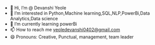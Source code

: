 - 👋 Hi, I’m @ Devanshi Yeole
- 👀 I’m interested in Python,Machine learning,SQL,NLP,PowerBi,Data Analytics,Data science 
- 🌱 I’m currently learning powerBi 
- 📫 How to reach me yeoledevanshi0402@gmail.com
- 😄 Pronouns: Creative, Punctual, management, team leader 

<!---
Devanshi Yeole is a ✨ special ✨ repository because its `README.md` (this file) appears on your GitHub profile.
You can click the Preview link to take a look at your changes.
--->
